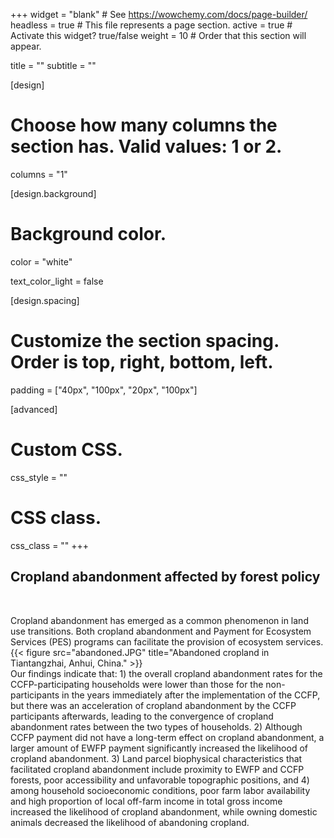 +++
widget = "blank"  # See https://wowchemy.com/docs/page-builder/
headless = true  # This file represents a page section.
active = true  # Activate this widget? true/false
weight = 10  # Order that this section will appear.

title = ""
subtitle = ""

[design]
  # Choose how many columns the section has. Valid values: 1 or 2.
  columns = "1"

[design.background]

  # Background color.
  color = "white"
  
  text_color_light = false

[design.spacing]
  # Customize the section spacing. Order is top, right, bottom, left.
  padding = ["40px", "100px", "20px", "100px"]

[advanced]
 # Custom CSS. 
 css_style = ""
 
 # CSS class.
 css_class = ""
+++
<br>

## Cropland abandonment affected by forest policy

<br>

Cropland abandonment has emerged as a common phenomenon in land use transitions. Both cropland abandonment and Payment for Ecosystem Services (PES) programs can facilitate the provision of ecosystem services. 
<br>
{{< figure src="abandoned.JPG" title="Abandoned cropland in Tiantangzhai, Anhui, China." >}}
<br>
Our findings indicate that: 1) the overall cropland abandonment rates for the CCFP-participating households were lower than those for the non-participants in the years immediately after the implementation of the CCFP, but there was an acceleration of cropland abandonment by the CCFP participants afterwards, leading to the convergence of cropland abandonment rates between the two types of households. 2) Although CCFP payment did not have a long-term effect on cropland abandonment, a larger amount of EWFP payment significantly increased the likelihood of cropland abandonment. 3) Land parcel biophysical characteristics that facilitated cropland abandonment include proximity to EWFP and CCFP forests, poor accessibility and unfavorable topographic positions, and 4) among household socioeconomic conditions, poor farm labor availability and high proportion of local off-farm income in total gross income increased the likelihood of cropland abandonment, while owning domestic animals decreased the likelihood of abandoning cropland. 
<br>
